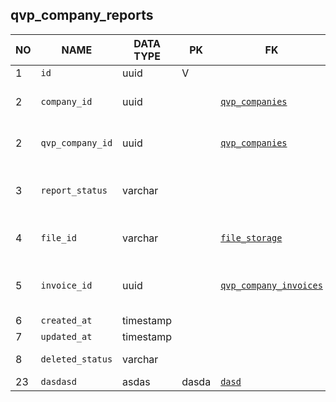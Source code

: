 qvp_company_reports
----------------------------


NO | NAME | DATA TYPE | PK | FK | DESCRIPTION            
---|------|-----------|----|----|-------------
1|`id` | uuid | V |  | autogen
2|`company_id` | uuid |  | [`qvp_companies`](qvp_companies.md) | QVP service provider company
2|`qvp_company_id` | uuid |  | [`qvp_companies`](qvp_companies.md) | QVP service provider company
3|`report_status` | varchar |  |  | Status of the report. One of: accepted, waiting.
4|`file_id` | varchar |  | [`file_storage`](file_storage.md) | A reference to file_storage table.
5|`invoice_id` | uuid |  | [`qvp_company_invoices`](qvp_company_invoices.md) | An invoice that this report is attached to.
6|`created_at` | timestamp |  |  | 
7|`updated_at` | timestamp |  |  | 
8|`deleted_status` | varchar |  |  | ACTIVE, DELETED
23|`dasdasd` | asdas | dasda | [`dasd`](dasd.md) | 
